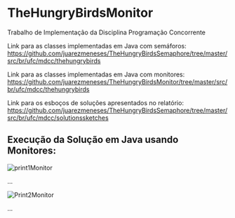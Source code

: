 # TheHungryBirdsMonitor
Trabalho de Implementação da Disciplina Programação Concorrente

Link para as classes implementadas em Java com semáforos:
https://github.com/juarezmeneses/TheHungryBirdsSemaphore/tree/master/src/br/ufc/mdcc/thehungrybirds


Link para as classes implementadas em Java com monitores:
https://github.com/juarezmeneses/TheHungryBirdsMonitor/tree/master/src/br/ufc/mdcc/thehungrybirds


Link para os esboços de soluções apresentados no relatório:
https://github.com/juarezmeneses/TheHungryBirdsSemaphore/tree/master/src/br/ufc/mdcc/solutionssketches

## Execução da Solução em Java usando Monitores:

![print1Monitor](https://user-images.githubusercontent.com/3067971/60441781-219d7600-9bee-11e9-8b0f-58334e1879d7.png)

...

![Print2Monitor](https://user-images.githubusercontent.com/3067971/60441785-22cea300-9bee-11e9-954a-f3d28ecabd9c.png)

...
